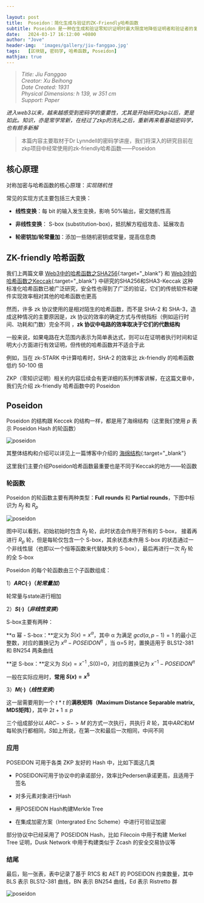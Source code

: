 ```yaml
---

layout: post
title:  Poseidon：简化生成与验证的ZK-Friendly哈希函数
subtitle: Poseidon 是一种在生成和验证零知识证明时最大限度地降低证明者和验证者的复杂性的哈希函数
date:   2024-03-17 16:12:00 +0800
author: "Jove"
header-img:  'images/gallery/jiu-fanggao.jpg'
tags:   [区块链, 密码学, 哈希函数, Poseidon]
mathjax: true
---
```


> <cite>Title: Jiu Fanggao  
Creator: Xu Beihong  
Date Created: 1931  
Physical Dimensions: h 139, w 351 cm  
Support: Paper  
  </cite>  

<i>进入web3以来，越来越感受到密码学的重要性，尤其是开始研究zkp以后，更是如此。知识，亦是常学常新，在经过了zkp的洗礼之后，重新再来看基础密码学，也有颇多新解</i>

> 本篇内容主要取材于Dr Lynndell的密码学讲座，我们将深入的研究目前在zkp项目中经常使用的zk-friendly哈希函数——Poseidon

## 核心原理

对称加密与哈希函数的核心原理：_实现随机性_  

常见的实现方式主要包括三大变换：  

- **线性变换**：每 bit 的输入发生变换，影响 50%输出，密文随机性高  

- **非线性变换**： S-box (substitution-box)，抵抗解方程组攻击、延展攻击  

- **轮密钥加/轮常量加**：添加一些随机密钥或常量，提高信息商

## ZK-friendly 哈希函数

我们上两篇文章 [Web3中的哈希函数之SHA256](/2024/03/09/Web3中的哈希函数之SHA256){:target="_blank"} 和 [Web3中的哈希函数之Keccak](/2024/03/15/Web3中的哈希函数之Keccak){:target="_blank"} 中研究的SHA256和SHA3-Keccak 这种标准化哈希函数已被广泛研究，安全性也得到了广泛的验证，它们的传统软件和硬件实现效率相对其他的哈希函数也更高

然而，许多 zk 协议使用的是相对陌生的哈希函数，而不是 SHA-2 和 SHA-3，造成这种情况的主要原因是，zk 协议的效率的确定方式与传统指标（例如运行时间、功耗和门数）完全不同
，**zk 协议中电路的效率取决于它们的代数结构**

一般来说，如果电路在大范围内表示为简单表达式，则可以在证明者执行时间和证明大小方面进行有效证明，但传统的哈希函数并不适合于此

例如，当在 zk-STARK 中计算哈希时，SHA-2 的效率比 zk-friendly 的哈希函数低约 50-100 倍

ZKP（零知识证明）相关的内容后续会有更详细的系列博客讲解，在这篇文章中，我们先介绍 zk-friendly 哈希函数中的 Poseidon

## Poseidon

Poseidon 的结构跟 Keccek 的结构一样，都是用了海绵结构（这里我们使用 $p$ 表示 Poseidon Hash 的轮函数）

![poseidon](/images/posts/crpytography/poseidon_0.png)

其整体结构和介绍可以详见上一篇博客中介绍的 [海绵结构](/2024/03/15/Web3中的哈希函数之Keccak#海绵结构){:target="_blank"}

这里我们主要介绍Poseidon哈希函数最重要也是不同于Keccak的地方——轮函数

### 轮函数

Poseidon 的轮函数主要有两种类型：**Full rounds** 和 **Partial rounds**，下图中标识为 $R_f$ 和 $R_p$

![poseidon](/images/posts/crpytography/poseidon_1.png)

图中可以看到，初始初始时包含 $R_f$ 轮，此时状态会作用于所有的 S-box， 接着再进行 $R_p$ 轮，但是每轮仅包含一个 S-box，其余状态未作用 S-box 的状态通过一个非线性层（也即以一个恒等函数来代替缺失的 S-box），最后再进行一次 $R_f$ 轮的全 S-box

Poseidon 的每个轮函数由三个子函数组成：

1）**$ARC(·)$（_轮常量加_）**

轮常量与state进行相加

2）**$S(·)$（_非线性变换_）**

S-box主要有两种：

**α 幂 - S-box：**定义为 $S(x)=x^α$，其中 α 为满足 $gcd(α,p−1)=1$ 的最小正整数，对应的置换记为
$x^α − POSEIDON^π$ ，当 α=5 时，置换适用于 BLS12-381 和 BN254 两条曲线

**逆 S-box：**定义为 $S(x)=x^{−1}$ ,S(0)=0，对应的置换记为 $x^{−1} − POSEIDON^π$

一般在实际应用时，**常用 $S(x) = x^5$**

3）**$M(·)$（_线性变换_）**

这一层需要用到一个 $t * t$ 的**满秩矩阵（Maximum Distance Separable matrix, MDS矩阵）**，其中 $2t + 1 \leq p$

三个组成部分以 $ARC -> S -> M$ 的方式一次执行，共执行 $R$ 轮，其中$ARC$和$M$每轮执行都相同，$S$如上所说，在第一次和最后一次相同，中间不同

### 应用

PO­SEI­DON 可用于各类 ZKP 友好的 Hash 中，比如下面这几类

- POSEIDON可用于协议中的承诺部分，效率比Pedersen承诺更高，且适用于签名

- 对多元素对象进行Hash

- 用POSEIDON Hash构建Merkle Tree

- 在集成加密方案（Intergrated Enc Scheme）中进行可验证加密

部分协议中已经采用了 PO­SEI­DON Hash，比如 File­coin 中用于构建 Merkel Tree 证明，Dusk Net­work 中用于构建类似于 Zcash 的安全交易协议等

### 结尾

最后，贴一张表，表中记录了基于 R1CS 和 AET 的 PO­SEI­DON 约束数量，其中 BLS 表示 BLS12-381 曲线，BN 表示 BN254 曲线，Ed 表示 Ristretto 群

![poseidon](/images/posts/crpytography/poseidon_2.png)
